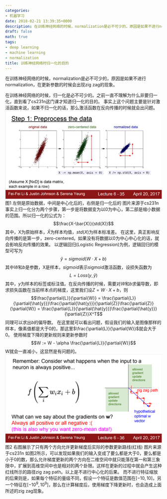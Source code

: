 ```yaml
---
categories:
- 机器学习
date: 2018-02-21 13:39:35+0000
description: 在训练神经网络的时候，normalization是必不可少的，原因是如果不进行normalization，在更新参数的时候会出现zig zag的现象。
draft: false
math: true
tags:
- deep learning
- machine learning
- normalization
title: 训练神经网络时归一化的目的
---
```

在训练神经网络的时候，normalization是必不可少的，原因是如果不进行normalization，在更新参数的时候会出现zig zag的现象。
<!--more-->
在训练神经网络的时候，归一化是必不可少的。之前一直不理解为什么非要归一化，直到看了cs231n这门课才知道归一化的目的。
事实上这个问题主要是针对激活函数来说，如果不归一化的话，那么激活函数在反向传播的时候就会出问题。
!["图1 图片来源于cs231n"](/images/训练神经网络时归一化的目的/1.png)
图1 左侧是原始数据，中间是中心化后的，右侧是归一化后的 图片来源于cs231n
事实上归一化分为两个步骤，第一步是将数据变为以0为中心，第二部是缩小数据的范围。所以归一化的公式为：
$$\frac{X-\bar{X}}{std(X)}$$
其中，X为原始样本，$\bar{X}$为样本均值，$std(X)$为样本标准差。
在这里，真正影响反向传播的是第一步，zero-centered。如果没有将数据以0为中心中心化的话，就会影响反向传播的效果。
以逻辑回归(Logistic Regression)为例，逻辑回归的模型可写为
$$\hat{y} = sigmoid(W \cdot X+b)$$
其中$W$和$b$是参数，X是样本，$sigmoid$表示sigmoid激活函数，设损失函数为
$$L = Loss(y, \hat{y})$$
其中，$y$为样本的标签或标注值。在反向传播的时候，需要对$W$和$b$求偏导数，即求损失函数在当前样本点的梯度，这里我们设$Z = W \cdot X + b$，则
$$\frac{\partial{L}}{\partial{W}} = \frac{\partial{L}}{\partial{\hat{y}}}\frac{\partial{\hat{y}}}{\partial{Z}}\frac{\partial{Z}}{\partial{W}} = \frac{\partial{L}}{\partial{\hat{y}}}\frac{\partial{\hat{y}}}{\partial{Z}}X^T$$
同理可以求出$b$的偏导数。
在这里就可以看出问题，假设我们的输入是图像那样的样本，像素值都是大于0的，那这里$\frac{\partial{L}}{\partial{W}}$就会大于0。
使用梯度下降的更新规则来更新参数时
$$W := W - \alpha \frac{\partial{L}}{\partial{W}}$$
W就会一直减小，这显然是有问题的。
!["图2 图片来源于cs231n"](/images/训练神经网络时归一化的目的/2.png)
图2 右图展示了只有两个方向允许更新梯度后实际的参数更新路线(红线) 图片来源于cs231n
如图2所示，可以发现如果我们的输入变成了要么都是大于0，要么都是小于0的数，那么允许梯度更新的两个方向在二维空间中就只能落在第一和第三象限中，扩展到高维空间中也是相对的两个卦限。这样在更新的过程中就会产生这种红线所示的路径zig zag path。以上是不进行中心化的后果。
而不进行特征缩放的后果则是，如果每个特征的量级不同，假设一个特征是数值范围在$[-10, 10]$，另一个特征在$[-10^9, 10^9]$，那么在计算梯度后，使用梯度下降更新时，也会造成上面所述的zig zag现象。